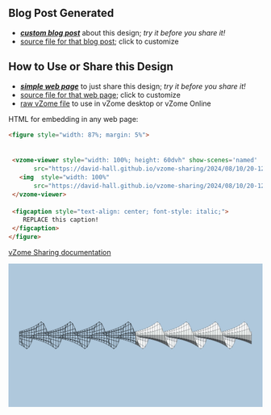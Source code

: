 
## Blog Post Generated

 - [***custom blog post***](<https://david-hall.github.io/vzome-sharing/2024/08/10/12-gon-Hollow-Helicoid-20-12-35.html>) about this design; *try it before you share it!*
 - [source file for that blog post](<https://github.com/david-hall/vzome-sharing/edit/main/_posts/2024-08-10-12-gon-Hollow-Helicoid-20-12-35.md>); click to customize
 


## How to Use or Share this Design

 - [***simple web page***](<https://david-hall.github.io/vzome-sharing/2024/08/10/20-12-35-12-gon-Hollow-Helicoid/>) to just share this design; *try it before you share it!*
 - [source file for that web page](<https://github.com/david-hall/vzome-sharing/edit/main/2024/08/10/20-12-35-12-gon-Hollow-Helicoid/index.md>); click to customize
 - [raw vZome file](<https://raw.githubusercontent.com/david-hall/vzome-sharing/main/2024/08/10/20-12-35-12-gon-Hollow-Helicoid/12-gon-Hollow-Helicoid.vZome>) to use in vZome desktop or vZome Online
 
 HTML for embedding in any web page:
 ```html
<figure style="width: 87%; margin: 5%">
  
  
  <vzome-viewer style="width: 100%; height: 60dvh" show-scenes='named'
        src="https://david-hall.github.io/vzome-sharing/2024/08/10/20-12-35-12-gon-Hollow-Helicoid/12-gon-Hollow-Helicoid.vZome" >
    <img  style="width: 100%"
        src="https://david-hall.github.io/vzome-sharing/2024/08/10/20-12-35-12-gon-Hollow-Helicoid/12-gon-Hollow-Helicoid.png" >
  </vzome-viewer>

  <figcaption style="text-align: center; font-style: italic;">
     REPLACE this caption!
  </figcaption>
</figure>

 ```

[vZome Sharing documentation](https://vzome.github.io/vzome/sharing.html#how-it-works)

![Image](<12-gon-Hollow-Helicoid.png>)

